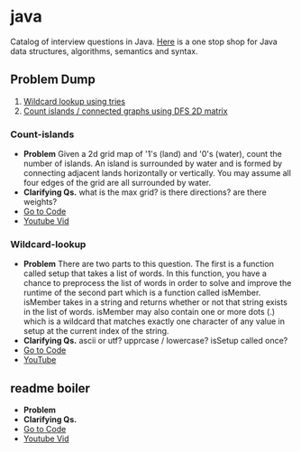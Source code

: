 # java
Catalog of interview questions in Java. [Here](_java-cheatsheet.md) is a one stop shop for Java data structures, algorithms, semantics and syntax.

## Problem Dump
1. [Wildcard lookup using tries](#Wildcard-lookup)
2. [Count islands / connected graphs using DFS 2D matrix](#Count-islands)

### Count-islands
- **Problem** Given a 2d grid map of '1's (land) and '0's (water), count the number of islands. An island is surrounded by water and is formed by connecting adjacent lands horizontally or vertically. You may assume all four edges of the grid are all surrounded by water.
- **Clarifying Qs.** what is the max grid? is there directions? are there weights?
- [Go to Code](countIslands.java)
- [Youtube Vid](https://www.youtube.com/watch?v=o8S2bO3pmO4)

### Wildcard-lookup
 - **Problem** There are two parts to this question. The first is a function called setup that takes a list of words. In this function, you have a chance to preprocess the list of words in order to solve and improve the runtime of the second part which is a function called isMember. isMember takes in a string and returns whether or not that string exists in the list of words. isMember may also contain one or more dots (.) which is a wildcard that matches exactly one character of any value in setup at the current index of the string.
- **Clarifying Qs.** ascii or utf? upprcase / lowercase? isSetup called once?
- [Go to Code](wildcardLookup.java)
- [YouTube](https://www.youtube.com/watch?v=Xt2ouYSxWkw)




## readme boiler
- **Problem**
- **Clarifying Qs.**
- [Go to Code](countIslands.java)
- [Youtube Vid](https://www.youtube.com/watch?v=o8S2bO3pmO4)
